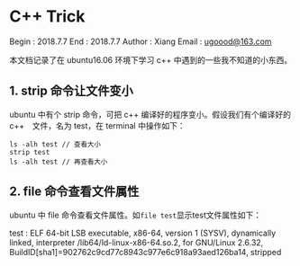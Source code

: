 # C++ Trick
Begin  : 2018.7.7
End	   : 2018.7.7
Author : Xiang
Email  : ugoood@163.com

本文档记录了在 ubuntu16.06 环境下学习 c++ 中遇到的一些我不知道的小东西。
## 1. strip 命令让文件变小
ubuntu 中有个 strip 命令，可把 c++ 编译好的程序变小。假设我们有个编译好的 c++　文件，名为 test，在 terminal 中操作如下：

```
ls -alh test // 查看大小
strip test
ls -alh test // 再查看大小
```

## 2. file 命令查看文件属性
ubuntu 中 file 命令查看文件属性。如`file test`显示test文件属性如下：


test : ELF 64-bit LSB executable, x86-64, version 1 (SYSV), dynamically linked, interpreter /lib64/ld-linux-x86-64.so.2, for GNU/Linux 2.6.32, BuildID[sha1]=902762c9cd77c8943c977e6c918a93aed126ba14, stripped
